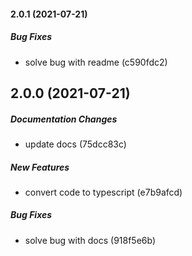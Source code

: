 #### 2.0.1 (2021-07-21)

##### Bug Fixes

*  solve bug with readme (c590fdc2)

## 2.0.0 (2021-07-21)

##### Documentation Changes

*  update docs (75dcc83c)

##### New Features

*  convert code to typescript (e7b9afcd)

##### Bug Fixes

*  solve bug with docs (918f5e6b)

